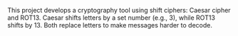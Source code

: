 This project develops a cryptography tool using shift ciphers: Caesar cipher and ROT13. Caesar shifts letters by a set number (e.g., 3), while ROT13 shifts by 13. Both replace letters to make messages harder to decode.
